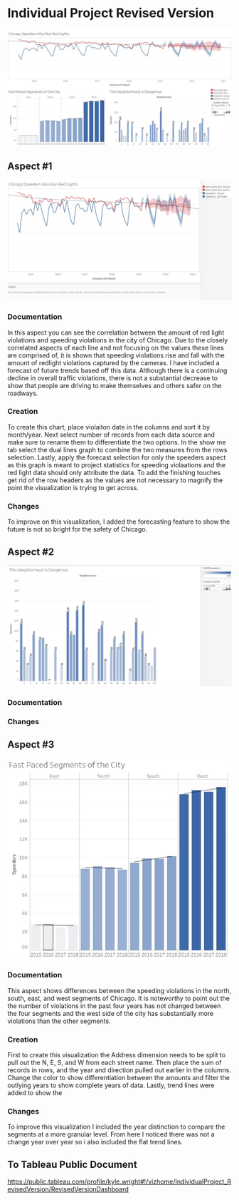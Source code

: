 # Individual Project Revised Version

![alt text](https://github.com/kwright76/Visualizations/blob/master/Revised%20Vers_Dash.JPG)

## Aspect #1
![alt text](https://github.com/kwright76/Visualizations/blob/master/Revised%20Vers_1.JPG)

### Documentation
In this aspect you can see the correlation between the amount of red light violations and speeding violations in the city of Chicago. Due to the closely correlated aspects of each line and not focusing on the values these lines are comprised of, it is shown that speeding violations rise and fall with the amount of redlight violations captured by the cameras. I have included a forecast of future trends based off this data. Although there is a continuing decline in overall traffic violations, there is not a substantial decrease to show that people are driving to make themselves and others safer on the roadways. 

### Creation
To create this chart, place violaiton date in the columns and sort it by month/year. Next select number of records from each data source and make sure to rename them to differentiate the two options. In the show me tab select the dual lines graph to combine the two measures from the rows selection. Lastly, apply the forecast selection for only the speeders aspect as this graph is meant to project statistics for speeding violaations and the red light data should only attribute the data. To add the finishing touches get rid of the row headers as the values are not necessary to magnify the point the visualization is trying to get across. 

### Changes
To improve on this visualization, I added the forecasting feature to show the future is not so bright for the safety of Chicago.

## Aspect #2
![alt text](https://github.com/kwright76/Visualizations/blob/master/Revised%20Vers_3.JPG)

### Documentation

### Changes


## Aspect #3
![alt text](https://github.com/kwright76/Visualizations/blob/master/Revised%20Vers_2.JPG)

### Documentation
This aspect shows differences between the speeding violations in the north, south, east, and west segments of Chicago. It is noteworthy to point out the the number of violations in the past four years has not changed between the four segments and the west side of the city has substantially more violations than the other segments. 

### Creation
First to create this visualization the Address dimension needs to be split to pull out the N, E, S, and W from each street name. Then place the sum of records in rows, and the year and direction pulled out earlier in the columns. Change the color to show differentiation between the amounts and filter the outlying years to show complete years of data. Lastly, trend lines were added to show the 

### Changes
To improve this visualization I included the year distinction to compare the segments at a more granular level. From here I noticed there was not a change year over year so i also included the flat trend lines. 




## To Tableau Public Document
https://public.tableau.com/profile/kyle.wright#!/vizhome/IndividualProject_RevisedVersion/RevisedVersionDashboard

